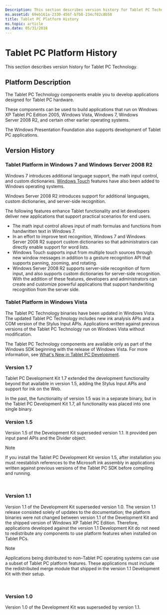 ```yaml
---
Description: This section describes version history for Tablet PC Technology.
ms.assetid: 69eb161a-2330-456f-b7b8-234cf02c8b58
title: Tablet PC Platform History
ms.topic: article
ms.date: 05/31/2018
---
```


# Tablet PC Platform History

This section describes version history for Tablet PC Technology.

## Platform Description

The Tablet PC Technology components enable you to develop applications designed for Tablet PC hardware.

These components can be used to build applications that run on Windows XP Tablet PC Edition 2005, Windows Vista, Windows 7, Windows Server 2008 R2, and certain other earlier operating systems.

The Windows Presentation Foundation also supports development of Tablet PC applications.

## Version History

### Tablet Platform in Windows 7 and Windows Server 2008 R2

Windows 7 introduces additional language support, the math input control, and custom dictionaries. [Windows Touch](https://msdn.microsoft.com/en-us/library/Dd562197(v=VS.85).aspx) features have also been added to Windows operating systems.

Windows Server 2008 R2 introduces support for additional languages, custom dictionaries, and server-side recognition.

The following features enhance Tablet functionality and let developers deliver new applications that support practical scenarios for end users.

-   The math input control allows input of math formulas and functions from handwritten text in Windows 7.
-   In an effort to improve text recognition, Windows 7 and Windows Server 2008 R2 support custom dictionaries so that administrators can directly enable support for word lists.
-   Windows Touch supports input from multiple touch sources through new window messages in addition to a gesture recognition API that supports panning, zooming, and rotating.
-   Windows Server 2008 R2 supports server-side recognition of form input, and also supports custom dictionaries for server-side recognition. With the addition of these features, developers and administrators can create and customize powerful applications that support handwriting recognition from the server side.

### Tablet Platform in Windows Vista

The Tablet PC Technology binaries have been updated in Windows Vista. The updated Tablet PC Technology includes new ink analysis APIs and a COM version of the Stylus Input APIs. Applications written against previous versions of the Tablet PC Technology run on Windows Vista without modification.

The Tablet PC Technology components are available only as part of the Windows SDK beginning with the release of Windows Vista. For more information, see [What's New in Tablet PC Development](what-s-new-in-tablet-pc-development.md).

### Version 1.7

Tablet PC Development Kit 1.7 extended the development functionality beyond that available in version 1.5, adding the Stylus Input APIs and support for ink on the Web.

In the past, the functionality of version 1.5 was in a separate binary, but in the Tablet PC Development Kit 1.7, all functionality was placed into one single binary.

### Version 1.5

Version 1.5 of the Development Kit superseded version 1.1. It provided pen input panel APIs and the Divider object.

> [!Note]  
> If you install the Tablet PC Development Kit version 1.5, after installation you must reestablish references to the Microsoft ink assembly in applications written against previous versions of the Tablet PC SDK before compiling and running.

 

### Version 1.1

Version 1.1 of the Development Kit superseded version 1.0. The version 1.1 release consisted solely of updates to the documentation; the platform binaries were not changed between version 1.1 of the Development Kit and the shipped version of Windows XP Tablet PC Edition. Therefore, applications developed against the version 1.1 Development Kit do not need to redistribute any components to use platform features when installed on Tablet PCs.

> [!Note]  
> Applications being distributed to non–Tablet PC operating systems can use a subset of Tablet PC platform features. These applications must include the redistributed merge module that shipped in the version 1.1 Development Kit with their setup.

 

### Version 1.0

Version 1.0 of the Development Kit was superseded by version 1.1.

 

 




